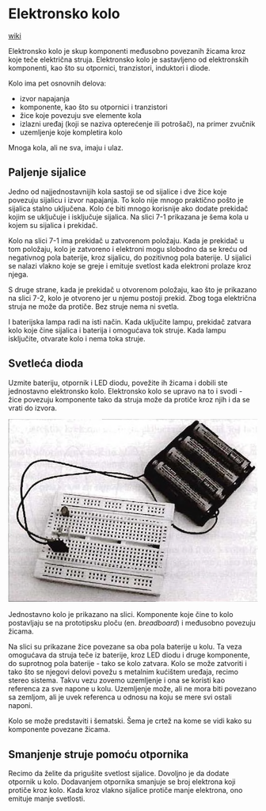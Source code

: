 # Elektronsko kolo

[wiki](https://sh.wikipedia.org/wiki/Elektronsko_kolo)

Elektronsko kolo je skup komponenti međusobno povezanih žicama kroz koje teče električna struja. Elektronsko kolo je sastavljeno od elektronskih komponenti, kao što su otpornici, tranzistori, induktori i diode.

Kolo ima pet osnovnih delova:
* izvor napajanja
* komponente, kao što su otpornici i tranzistori
* žice koje povezuju sve elemente kola
* izlazni uređaj (koji se naziva opterećenje ili potrošač), na primer zvučnik 
* uzemljenje koje kompletira kolo

Mnoga kola, ali ne sva, imaju i ulaz.

## Paljenje sijalice

Jedno od najjednostavnijih kola sastoji se od sijalice i dve žice koje povezuju sijalicu i izvor napajanja. To kolo nije mnogo praktično pošto je sijalica stalno uključena. Kolo će biti mnogo korisnije ako dodate prekidač kojim se uključuje i isključuje sijalica. Na slici 7-1 prikazana je šema kola u kojem su sijalica i prekidač.

Kolo na slici 7-1 ima prekidač u zatvorenom položaju. Kada je prekidač u tom položaju, kolo je zatvoreno i elektroni mogu slobodno da se kreću od negativnog pola baterije, kroz sijalicu, do pozitivnog pola baterije. U sijalici se nalazi vlakno koje se greje i emituje svetlost kada elektroni prolaze kroz njega.

S druge strane, kada je prekidač u otvorenom položaju, kao što je prikazano na slici 7-2, kolo je otvoreno jer u njemu postoji prekid. Zbog toga električna struja ne može da protiče. Bez struje nema ni svetla.

I baterijska lampa radi na isti način. Kada uključite lampu, prekidač zatvara kolo koje čine sijalica i baterija i omogućava tok struje. Kada lampu isključite, otvarate kolo i nema toka struje.

## Svetleća dioda

Uzmite bateriju, otpornik i LED diodu, povežite ih žicama i dobili ste jednostavno elektronsko kolo. Elektronsko kolo se upravo na to i svodi - žice povezuju komponente tako da struja može da protiče kroz njih i da se vrati do izvora.

![](slike/elektronsko-kolo.png)

Jednostavno kolo je prikazano na slici. Komponente koje čine to kolo postavljaju se na prototipsku ploču (en. *breadboard*) i međusobno povezuju žicama. 

Na slici su prikazane žice povezane sa oba pola baterije u kolu. Ta veza omogućava da struja teče iz baterije, kroz LED diodu i druge komponente, do suprotnog pola baterije - tako se kolo zatvara. Kolo se može zatvoriti i tako što se njegovi delovi povežu s metalnim kućištem uređaja, recimo stereo sistema. Takvu vezu zovemo uzemljenje i ona se koristi kao referenca za sve napone u kolu. Uzemljenje može, ali ne mora biti povezano sa zemljom, ali je uvek referenca u odnosu na koju se mere svi ostali naponi.

Kolo se može predstaviti i šematski. Šema je crtež na kome se vidi kako su komponente povezane žicama.

## Smanjenje struje pomoću otpornika

Recimo da želite da prigušite svetlost sijalice. Dovoljno je da dodate otpornik u kolo. Dodavanjem otpornika smanjuje se broj elektrona koji protiče kroz kolo. Kada kroz vlakno sijalice protiče manje elektrona, ono emituje manje svetlosti.
